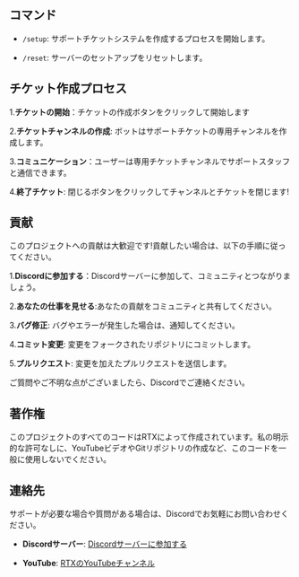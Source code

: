 
## コマンド

- `/setup`: サポートチケットシステムを作成するプロセスを開始します。

- `/reset`: サーバーのセットアップをリセットします。

## チケット作成プロセス

1.**チケットの開始**：チケットの作成ボタンをクリックして開始します

2.**チケットチャンネルの作成**: ボットはサポートチケットの専用チャンネルを作成します。

3.**コミュニケーション**：ユーザーは専用チケットチャンネルでサポートスタッフと通信できます。

4.**終了チケット**: 閉じるボタンをクリックしてチャンネルとチケットを閉じます!

## 貢献

このプロジェクトへの貢献は大歓迎です!貢献したい場合は、以下の手順に従ってください。

1.**Discordに参加する**：Discordサーバーに参加して、コミュニティとつながりましょう。

2.**あなたの仕事を見せる**:あなたの貢献をコミュニティと共有してください。

3.**バグ修正**: バグやエラーが発生した場合は、通知してください。

4.**コミット変更**: 変更をフォークされたリポジトリにコミットします。

5.**プルリクエスト**: 変更を加えたプルリクエストを送信します。

ご質問やご不明な点がございましたら、Discordでご連絡ください。

## 著作権

このプロジェクトのすべてのコードはRTXによって作成されています。私の明示的な許可なしに、YouTubeビデオやGitリポジトリの作成など、このコードを一般に使用しないでください。

## 連絡先

サポートが必要な場合や質問がある場合は、Discordでお気軽にお問い合わせください。

- **Discordサーバー**: [Discordサーバーに参加する](https://discord.gg/c4kaW2sSbm)

- **YouTube**: [RTXのYouTubeチャンネル](https://www.youtube.com/channel/UCPbAvYWBgnYhliJa1BIrv0A)
